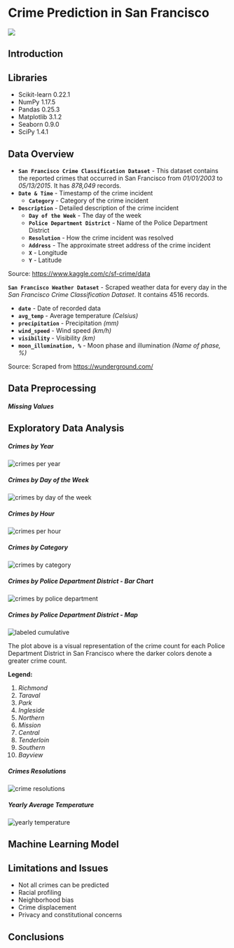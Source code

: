 # Crime Prediction in San Francisco

![](https://github.com/fescobar96/Crime-Prediction-in-San-Francisco/blob/master/images/time-lapse-video-San-Francisco.jpg?raw=true)

## Introduction


## Libraries
* Scikit-learn 0.22.1
* NumPy 1.17.5
* Pandas 0.25.3
* Matplotlib 3.1.2
* Seaborn 0.9.0
* SciPy 1.4.1



## Data Overview

- **`San Francisco Crime Classification Dataset`** - This dataset contains the reported crimes that occurred in San Francisco from *01/01/2003* to *05/13/2015*. It has *878,049* records.
- **`Date & Time`** - Timestamp of the crime incident
  - **`Category`** - Category of the crime incident
- **`Description`** - Detailed description of the crime incident
  - **`Day of the Week`** - The day of the week
  - **`Police Department District`** - Name of the Police Department District
  - **`Resolution`** - How the crime incident was resolved
  - **`Address`** - The approximate street address of the crime incident
  - **`X`** - Longitude
  - **`Y`** - Latitude

Source: https://www.kaggle.com/c/sf-crime/data



**`San Francisco Weather Dataset`** - Scraped weather data for every day in the *San Francisco Crime Classification Dataset*. It contains 4516 records.

- **`date`** - Date of recorded data
- **`avg_temp`** - Average temperature *(Celsius)*
- **`precipitation`** - Precipitation *(mm)*
- **`wind_speed`** - Wind speed *(km/h)*
- **`visibility`** - Visibility *(km)*
- **`moon_illumination, %`** - Moon phase and illumination *(Name of phase, %)*

Source: Scraped from https://wunderground.com/

## Data Preprocessing

##### Missing Values



## Exploratory Data Analysis

##### Crimes by Year

![crimes per year](https://github.com/fescobar96/Crime-Prediction-in-San-Francisco/blob/master/images/crimes%20per%20year.png?raw=true)

##### Crimes by Day of the Week

![crimes by day of the week](https://github.com/fescobar96/Crime-Prediction-in-San-Francisco/blob/master/images/crimes%20by%20day%20of%20the%20week.png?raw=true)

##### Crimes by Hour

![crimes per hour](https://github.com/fescobar96/Crime-Prediction-in-San-Francisco/blob/master/images/crimes%20per%20hour.png?raw=true)



##### Crimes by Category

![crimes by category](https://github.com/fescobar96/Crime-Prediction-in-San-Francisco/blob/master/images/crimes%20by%20category.png?raw=true)



##### Crimes by Police Department District - Bar Chart

![crimes by police department](https://github.com/fescobar96/Crime-Prediction-in-San-Francisco/blob/master/images/crimes%20by%20police%20department.png?raw=true)

##### Crimes by Police Department District - Map

![labeled cumulative](https://github.com/fescobar96/Crime-Prediction-in-San-Francisco/blob/master/images/Cumulative%20Crime%20Map%20labeled.png?raw=true)

The plot above is a visual representation of the crime count for each Police Department District in San Francisco where the darker colors denote a greater crime count.



**Legend:**

1. *Richmond*
2. *Taraval*
3. *Park*
4. *Ingleside*
5. *Northern*
6. *Mission*
7. *Central*
8. *Tenderloin*
9. *Southern*
10. *Bayview*



##### Crimes Resolutions

![crime resolutions](https://github.com/fescobar96/Crime-Prediction-in-San-Francisco/blob/master/images/crime%20resolutions.png?raw=true)

##### Yearly Average Temperature

![yearly temperature](https://github.com/fescobar96/Crime-Prediction-in-San-Francisco/blob/master/images/yearly%20temperature.png?raw=true)





## Machine Learning Model



## Limitations and Issues

- Not all crimes can be predicted
- Racial profiling
- Neighborhood bias
- Crime displacement
- Privacy and constitutional concerns



## Conclusions